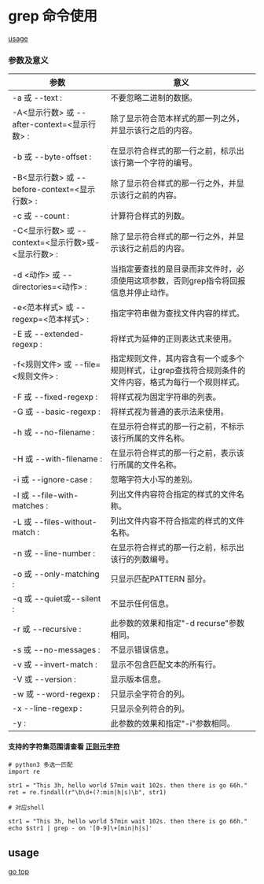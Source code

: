 # grep 命令使用

[usage](#usage)

### 参数及意义

| 参数                                    | 意义                                                    |
|---------------------------------------|-------------------------------------------------------|
| -a 或 --text :                         | 不要忽略二进制的数据。                                           |
| -A<显示行数> 或 --after-context=<显示行数> :   | 除了显示符合范本样式的那一列之外，并显示该行之后的内容。                          |
| -b 或 --byte-offset :                  | 在显示符合样式的那一行之前，标示出该行第一个字符的编号。                          |
| -B<显示行数> 或 --before-context=<显示行数> :  | 除了显示符合样式的那一行之外，并显示该行之前的内容。                            |
| -c 或 --count :                        | 计算符合样式的列数。                                            |
| -C<显示行数> 或 --context=<显示行数>或-<显示行数> : | 除了显示符合样式的那一行之外，并显示该行之前后的内容。                           |
| -d <动作> 或 --directories=<动作> :        | 当指定要查找的是目录而非文件时，必须使用这项参数，否则grep指令将回报信息并停止动作。          |
| -e<范本样式> 或 --regexp=<范本样式> :          | 指定字符串做为查找文件内容的样式。                                     |
| -E 或 --extended-regexp :              | 将样式为延伸的正则表达式来使用。                                      |
| -f<规则文件> 或 --file=<规则文件> :            | 指定规则文件，其内容含有一个或多个规则样式，让grep查找符合规则条件的文件内容，格式为每行一个规则样式。 |
| -F 或 --fixed-regexp :                 | 将样式视为固定字符串的列表。                                        |
| -G 或 --basic-regexp :                 | 将样式视为普通的表示法来使用。                                       |
| -h 或 --no-filename :                  | 在显示符合样式的那一行之前，不标示该行所属的文件名称。                           |
| -H 或 --with-filename :                | 在显示符合样式的那一行之前，表示该行所属的文件名称。                            |
| -i 或 --ignore-case :                  | 忽略字符大小写的差别。                                           |
| -l 或 --file-with-matches :            | 列出文件内容符合指定的样式的文件名称。                                   |
| -L 或 --files-without-match :          | 列出文件内容不符合指定的样式的文件名称。                                  |
| -n 或 --line-number :                  | 在显示符合样式的那一行之前，标示出该行的列数编号。                             |
| -o 或 --only-matching :                | 只显示匹配PATTERN 部分。                                      |
| -q 或 --quiet或--silent :               | 不显示任何信息。                                              |
| -r 或 --recursive :                    | 此参数的效果和指定"-d recurse"参数相同。                            |
| -s 或 --no-messages :                  | 不显示错误信息。                                              |
| -v 或 --invert-match :                 | 显示不包含匹配文本的所有行。                                        |
| -V 或 --version :                      | 显示版本信息。                                               |
| -w 或 --word-regexp :                  | 只显示全字符合的列。                                            |
| -x --line-regexp :                    | 只显示全列符合的列。                                            |
| -y :                                  | 此参数的效果和指定"-i"参数相同。                                    |

#### 支持的字符集范围请查看 [正则元字符](./regex.md)

```python3
# python3 多选一匹配
import re

str1 = "This 3h, hello world 57min wait 102s. then there is go 66h."
ret = re.findall(r"\b\d+(?:min|h|s)\b", str1)
```

```shell
# 对应shell

str1 = "This 3h, hello world 57min wait 102s. then there is go 66h."
echo $str1 | grep - on '[0-9]\+[min|h|s]'
```

## usage

[go top](#grep-命令使用)
